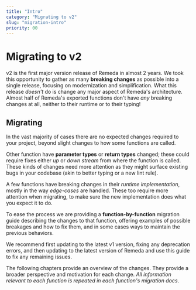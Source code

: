 ```yaml
---
title: "Intro"
category: "Migrating to v2"
slug: "migration-intro"
priority: 00
---
```


# Migrating to v2

v2 is the first major version release of Remeda in almost 2 years. We took this
opportunity to gather as many **breaking changes** as possible into a single
release, focusing on modernization and simplification. What this release
_doesn't_ do is change any major aspect of Remeda's architecture. Almost half of
Remeda's exported functions don't have _any_ breaking changes at all, neither to
their runtime or to their typing!

## Migrating

In the vast majority of cases there are no expected changes required to your
project, beyond slight changes to how some functions are called.

Other function have **parameter types** or **return types** changed; these could
require fixes either _up_ or _down stream_ from where the function is called.
These kinds of changes need more attention as they might surface existing bugs
in your codebase (akin to better typing or a new lint rule).

A few functions have breaking changes in their _runtime implementation_, mostly
in the way _edge-cases_ are handled. These too require more attention when
migrating, to make sure the new implementation does what you expect it to do.

To ease the process we are providing a **function-by-function** migration guide
describing the changes to that function, offering examples of possible breakages
and how to fix them, and in some cases ways to maintain the previous behaviors.

We recommend first updating to the latest v1 version, fixing any deprecation
errors, and then updating to the latest version of Remeda and use this guide to
fix any remaining issues.

The following chapters provide an overview of the changes. They provide a
broader perspective and motivation for each change. _All information relevant to
each function is repeated in each function's migration docs_.
